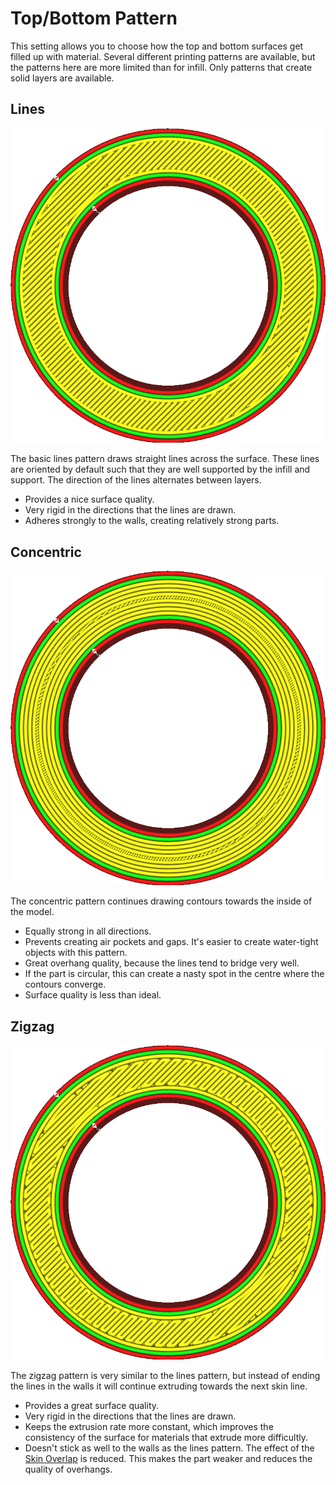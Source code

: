 Top/Bottom Pattern
====
This setting allows you to choose how the top and bottom surfaces get filled up with material. Several different printing patterns are available, but the patterns here are more limited than for infill. Only patterns that create solid layers are available.

<!--screenshot {
"image_path": "top_bottom_pattern_lines.png",
"models": [{"script": "ring_5mm.scad"}],
"camera_position": [0, 0, 100],
"settings": {"top_bottom_pattern": "lines"},
"colours": 64
}-->
Lines
----
![Lines](../images/top_bottom_pattern_lines.png)

The basic lines pattern draws straight lines across the surface. These lines are oriented by default such that they are well supported by the infill and support. The direction of the lines alternates between layers.
* Provides a nice surface quality.
* Very rigid in the directions that the lines are drawn.
* Adheres strongly to the walls, creating relatively strong parts.

<!--screenshot {
"image_path": "top_bottom_pattern_concentric.png",
"models": [{"script": "ring_5mm.scad"}],
"camera_position": [0, 0, 100],
"settings": {"top_bottom_pattern": "concentric"},
"colours": 64
}-->
Concentric
----
![Concentric](../images/top_bottom_pattern_concentric.png)

The concentric pattern continues drawing contours towards the inside of the model.
* Equally strong in all directions.
* Prevents creating air pockets and gaps. It's easier to create water-tight objects with this pattern.
* Great overhang quality, because the lines tend to bridge very well.
* If the part is circular, this can create a nasty spot in the centre where the contours converge.
* Surface quality is less than ideal.

<!--screenshot {
"image_path": "top_bottom_pattern_zigzag.png",
"models": [{"script": "ring_5mm.scad"}],
"camera_position": [0, 0, 100],
"settings": {"top_bottom_pattern": "zigzag"},
"colours": 64
}-->
Zigzag
----
![Zigzag](../images/top_bottom_pattern_zigzag.png)

The zigzag pattern is very similar to the lines pattern, but instead of ending the lines in the walls it will continue extruding towards the next skin line.
* Provides a great surface quality.
* Very rigid in the directions that the lines are drawn.
* Keeps the extrusion rate more constant, which improves the consistency of the surface for materials that extrude more difficultly.
* Doesn't stick as well to the walls as the lines pattern. The effect of the [Skin Overlap](skin_overlap.md) is reduced. This makes the part weaker and reduces the quality of overhangs.